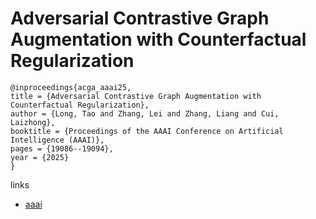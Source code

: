 # Adversarial Contrastive Graph Augmentation with Counterfactual Regularization

```
@inproceedings{acga_aaai25,
title = {Adversarial Contrastive Graph Augmentation with Counterfactual Regularization},
author = {Long, Tao and Zhang, Lei and Zhang, Liang and Cui, Laizhong},
booktitle = {Proceedings of the AAAI Conference on Artificial Intelligence (AAAI)},
pages = {19086--19094},
year = {2025}
}
```

links
- [aaai](https://ojs.aaai.org/index.php/AAAI/article/view/34101)
